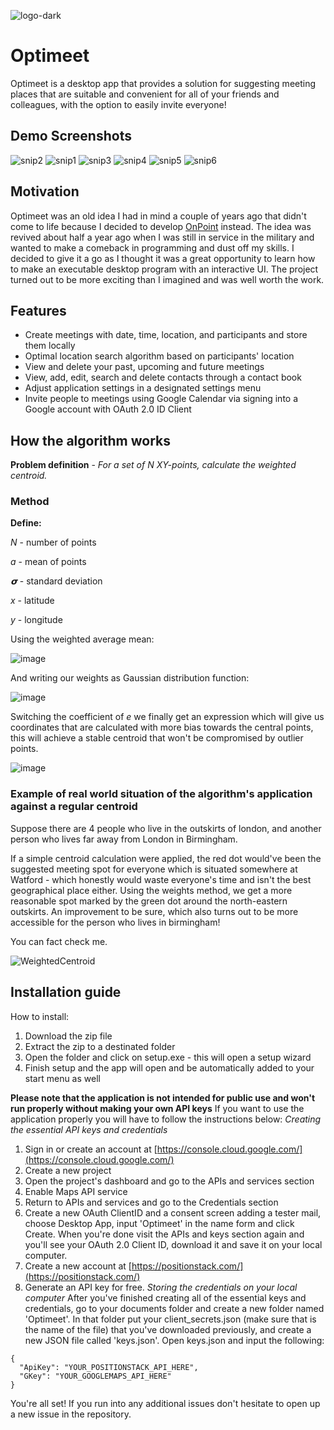 
![logo-dark](https://github.com/Excustic/Optimeet/assets/47672175/934b33a6-9b5e-4f8d-8b86-fdb5889b1639)
# Optimeet
Optimeet is a desktop app that provides a solution for suggesting meeting places that are suitable and convenient for all of your friends and colleagues, with the option to easily invite everyone!
## Demo Screenshots
![snip2](https://github.com/Excustic/Optimeet/assets/47672175/2917fc61-3955-4741-9dfd-65b5180b3b6a)
![snip1](https://github.com/Excustic/Optimeet/assets/47672175/d372491f-a0a9-4a76-b881-d2a9defd7132)
![snip3](https://github.com/Excustic/Optimeet/assets/47672175/ae73fe29-1a84-4cd3-bb02-42a9d2a5117b)
![snip4](https://github.com/Excustic/Optimeet/assets/47672175/b24925e7-b9fd-4e7f-8661-b17f9be774c8)
![snip5](https://github.com/Excustic/Optimeet/assets/47672175/ea4cf047-343e-4d36-b2e6-a18c8d835175)
![snip6](https://github.com/Excustic/Optimeet/assets/47672175/e8453c4b-8c2f-4285-b97a-11747214ddf0)

## Motivation 
Optimeet was an old idea I had in mind a couple of years ago that didn't come to life because I decided to develop [OnPoint](https://github.com/Excustic/OnPointML-public-) instead. 
The idea was revived about half a year ago when I was still in service in the military and wanted to make a comeback in programming and dust off my skills. I decided to give it a go as I thought it was a 
great opportunity to learn how to make an executable desktop program with an interactive UI. The project turned out to be more exciting than I imagined and was well worth the work.

## Features 
+ Create meetings with date, time, location, and participants and store them locally
+ Optimal location search algorithm based on participants' location
+ View and delete your past, upcoming and future meetings
+ View, add, edit, search and delete contacts through a contact book
+ Adjust application settings in a designated settings menu
+ Invite people to meetings using Google Calendar via signing into a Google account with OAuth 2.0 ID Client

## How the algorithm works 

**Problem definition** - *For a set of N  XY-points, calculate the weighted centroid.*

### Method

**Define:**

*N* - number of points

*a* - mean of points

*𝞂* - standard deviation

*x* - latitude

*y* - longitude

Using the weighted average mean:

![image](https://github.com/Excustic/Optimeet/assets/47672175/12a355fb-d662-4e85-ac63-c708aa7252f6)

And writing our weights as Gaussian distribution function:

![image](https://github.com/Excustic/Optimeet/assets/47672175/fb846162-2f5f-4e84-ba1b-7a14ceeef295)

Switching the coefficient of _e_ we finally get an expression which will give us coordinates that are calculated with more bias towards the central points, this will achieve a stable centroid that won't be compromised by outlier points.

![image](https://github.com/Excustic/Optimeet/assets/47672175/a4ceaf3d-7d61-46ac-ac3c-5ae827f8c069)

### Example of real world situation of the algorithm's application against a regular centroid

Suppose there are 4 people who live in the outskirts of london, and another person who lives far away from London in Birmingham.

If a simple centroid calculation were applied, the red dot would've been the suggested meeting spot for everyone which is situated somewhere at Watford - which honestly would waste everyone's time and isn't the best geographical place either.
Using the weights method, we get a more reasonable spot marked by the green dot around the north-eastern outskirts. An improvement to be sure, which also turns out to be more accessible for the person who lives in birmingham! 

You can fact check me.

![WeightedCentroid](https://github.com/Excustic/Optimeet/assets/47672175/fd340f4c-3f23-4a5a-9559-ac9d3dd5c397)

## Installation guide

How to install:

1. Download the zip file
2. Extract the zip to a destinated folder
3. Open the folder and click on setup.exe - this will open a setup wizard
4. Finish setup and the app will open and be automatically added to your start menu as well

**Please note that the application is not intended for public use and won't run properly without making your own API keys**
If you want to use the application properly you will have to follow the instructions below:
_Creating the essential API keys and credentials_
1. Sign in or create an account at [https://console.cloud.google.com/](https://console.cloud.google.com/)
2. Create a new project
3. Open the project's dashboard and go to the APIs and services section
4. Enable Maps API service
5. Return to APIs and services and go to the Credentials section
6. Create a new OAuth ClientID and a consent screen adding a tester mail, choose Desktop App, input 'Optimeet' in the name form and click Create. When you're done visit the APIs and keys section again and you'll see your OAuth 2.0 Client ID, download it and save it on your local computer.
7. Create a new account at [https://positionstack.com/](https://positionstack.com/)
8. Generate an API key for free.
_Storing the credentials on your local computer_ 
After you've finished creating all of the essential keys and credentials, go to your documents folder and create a new folder named 'Optimeet'. In that folder put your client_secrets.json (make sure that is the name of the file) that you've downloaded previously, and create a new JSON file called 'keys.json'. Open keys.json and input the following: 
```
{
  "ApiKey": "YOUR_POSITIONSTACK_API_HERE",
  "GKey": "YOUR_GOOGLEMAPS_API_HERE"
}
```
You're all set! If you run into any additional issues don't hesitate to open up a new issue in the repository.

